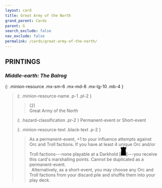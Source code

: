 ```yaml
---
layout: card
title: Great Army of the North
grand_parent: Cards
parent: G
search_exclude: false
nav_exclude: false
permalink: /cards/great-army-of-the-north/
---
```


## PRINTINGS


### _Middle-earth: The Balrog_

{: .minion-resource .mx-sm-6 .mx-md-8 .mx-lg-10 .mb-4 }
> {: .minion-resource-name .p-1 .pl-2 }
> > <div class="hazard-mp">(2)</div>
> > <div class="card-name">Great Army of the North</div>
>
> {: .hazard-classification .pr-2 }
> Permanent-event or Short-event
>
> {: .minion-resource-text .black-text .p-2 }
> > As a permanent-event, +1 to your influence attempts against Orc and Troll factions. If you have at least 4 unique Orc and/or Troll factions---none playable at a Darkhold <nobr>[<img src="/assets/images/dark-hold.svg">]</nobr>---you receive this card's marshalling points. Cannot be duplicated as a permanent-event. <br>&ensp;Alternatively, as a short-event, you may choose any Orc and Troll factions from your discard pile and shuffle them into your play deck. 
> 
